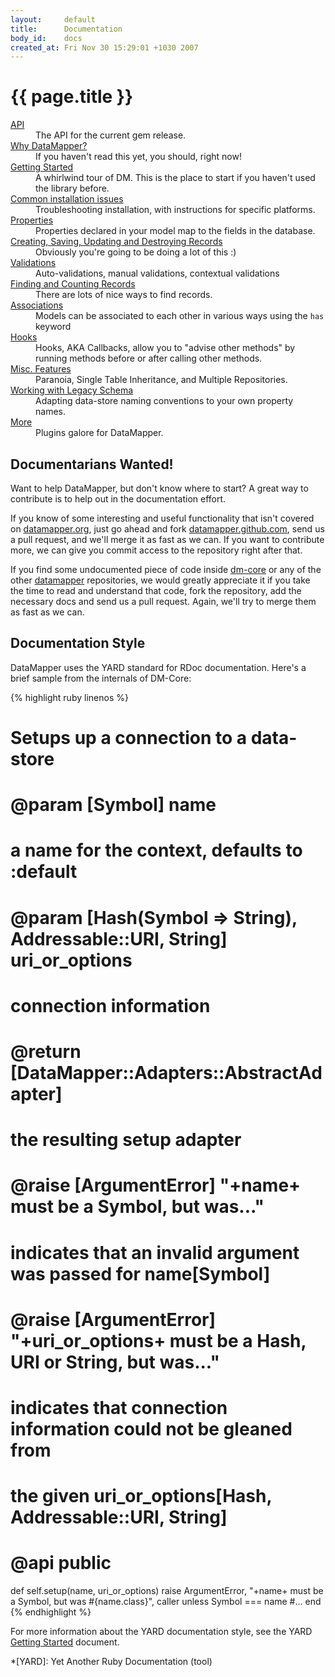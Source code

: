 ```yaml
---
layout:     default
title:      Documentation
body_id:    docs
created_at: Fri Nov 30 15:29:01 +1030 2007
---
```


{{ page.title }}
================

<dl>
  <dt><a href="http://rdoc.info/projects/datamapper/dm-core">API</a></dt>
  <dd>The API for the current gem release.</dd>
  <dt><a href="/why">Why DataMapper?</a></dt>
  <dd>If you haven't read this yet, you should, right now!</dd>
  <dt><a href="/getting-started">Getting Started</a></dt>
  <dd>A whirlwind tour of DM. This is the place to start if you haven't used the library before.</dd>
  <dt><a href="/docs/install">Common installation issues</a></dt>
  <dd>Troubleshooting installation, with instructions for specific platforms.</dd>
  <dt><a href="/docs/properties">Properties</a></dt>
  <dd>Properties declared in your model map to the fields in the database.</dd>
  <dt><a href="/docs/create_and_destroy">Creating, Saving, Updating and Destroying Records</a></dt>
  <dd>Obviously you're going to be doing a lot of this :)</dd>
  <dt><a href="/docs/validations">Validations</a></dt>
  <dd>Auto-validations, manual validations, contextual validations</dd>
  <dt><a href="/docs/find">Finding and Counting Records</a></dt>
  <dd>There are lots of nice ways to find records.</dd>
  <dt><a href="/docs/associations">Associations</a></dt>
  <dd>Models can be associated to each other in various ways using the <code>has</code> keyword</dd>
  <dt><a href="/docs/callbacks">Hooks</a></dt>
  <dd>Hooks, AKA Callbacks, allow you to "advise other methods" by running methods before or after calling other methods.</dd>
  <dt><a href="/docs/misc">Misc. Features</a></dt>
  <dd>Paranoia, Single Table Inheritance, and Multiple Repositories.</dd>
  <dt><a href="/docs/legacy">Working with Legacy Schema</a></dt>
  <dd>Adapting data-store naming conventions to your own property names.</dd>
  <dt><a href="/docs/dm_more/">More</a></dt>
  <dd>Plugins galore for DataMapper.</dd>
</dl>

Documentarians Wanted!
----------------------

Want to help DataMapper, but don't know where to start? A great way to contribute is to help out in the documentation effort.

If you know of some interesting and useful functionality that isn't covered on [datamapper.org](http://datamapper.org), just go ahead and fork [datamapper.github.com](http://github.com/datamapper/datamapper.github.com), send us a pull request, and we'll merge it as fast as we can. If you want to contribute more, we can give you commit access to the repository right after that.

If you find some undocumented piece of code inside [dm-core](http://github.com/datamapper/dm-core) or any of the other [datamapper](http://github.com/datamapper) repositories, we would greatly appreciate it if you take the time to read and understand that code, fork the repository, add the necessary docs and send us a pull request. Again, we'll try to merge them as fast as we can.

Documentation Style
-------------------

DataMapper uses the YARD standard for RDoc documentation. Here's a brief sample
from the internals of DM-Core:

{% highlight ruby linenos %}
# Setups up a connection to a data-store
#
# @param [Symbol] name
#   a name for the context, defaults to :default
# @param [Hash(Symbol => String), Addressable::URI, String] uri_or_options
#   connection information
#
# @return [DataMapper::Adapters::AbstractAdapter]
#   the resulting setup adapter
#
# @raise [ArgumentError] "+name+ must be a Symbol, but was..."
#   indicates that an invalid argument was passed for name[Symbol]
# @raise [ArgumentError] "+uri_or_options+ must be a Hash, URI or String, but was..."
#   indicates that connection information could not be gleaned from
#   the given uri_or_options[Hash, Addressable::URI, String]
#
# @api public
def self.setup(name, uri_or_options)
  raise ArgumentError, "+name+ must be a Symbol, but was #{name.class}", caller unless Symbol === name
  #...
end
{% endhighlight %}

For more information about the YARD documentation style, see the YARD
[Getting Started](http://yardoc.org/docs/yard/file:docs/GettingStarted.md) document.

*[YARD]: Yet Another Ruby Documentation (tool)
